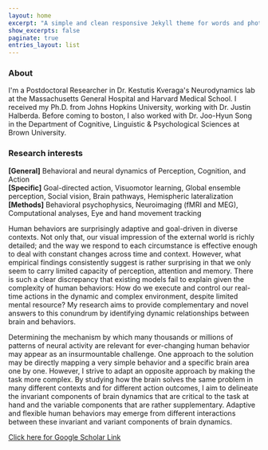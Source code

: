 ```yaml
---
layout: home
excerpt: "A simple and clean responsive Jekyll theme for words and photos."
show_excerpts: false
paginate: true
entries_layout: list
---
```

### About <br />
I'm a Postdoctoral Researcher in Dr. Kestutis Kveraga's Neurodynamics lab at the Massachusetts General Hospital and Harvard Medical School. I received my Ph.D. from Johns Hopkins University, working with Dr. Justin Halberda. Before coming to boston, I also worked with Dr. Joo-Hyun Song in the Department of Cognitive, Linguistic & Psychological Sciences at Brown University.

### Research interests <br />
**[General]** Behavioral and neural dynamics of Perception, Cognition, and Action<br />
**[Specific]** Goal-directed action, Visuomotor learning, Global ensemble perception, Social vision, Brain pathways, Hemispheric lateralization<br />
**[Methods]** Behavioral psychophysics, Neuroimaging (fMRI and MEG), Computational analyses, Eye and hand movement tracking<br />

Human behaviors are surprisingly adaptive and goal-driven in diverse contexts. Not only that, our visual impression of the external world is richly detailed; and the way we respond to each circumstance is effective enough to deal with constant changes across time and context. However, what empirical findings consistently suggest is rather surprising in that we only seem to carry limited capacity of perception, attention and memory. There is such a clear discrepancy that existing models fail to explain given the complexity of human behaviors: How do we execute and control our real-time actions in the dynamic and complex environment, despite limited mental resource? My research aims to provide complementary and novel answers to this conundrum by identifying dynamic relationships between brain and behaviors.

Determining the mechanism by which many thousands or millions of patterns of neural activity are relevant for ever-changing human behavior may appear as an insurmountable challenge. One approach to the solution may be directly mapping a very simple behavior and a specific brain area one by one. However, I strive to adapt an opposite approach by making the task more complex. By studying how the brain solves the same problem in many different contexts and for different action outcomes, I aim to delineate the invariant components of brain dynamics that are critical to the task at hand and the variable components that are rather supplementary. Adaptive and flexible human behaviors may emerge from different interactions between these invariant and variant components of brain dynamics.



[Click here for Google Scholar Link](https://scholar.google.com/citations?user=Zq3Z-ioAAAAJ&hl=en)
